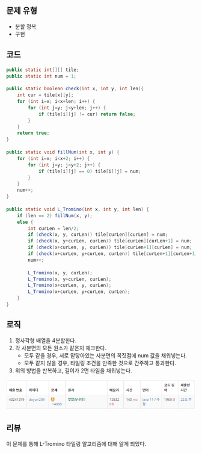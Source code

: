## 문제 유형
- 분할 정복
- 구현

## 코드
```java
public static int[][] tile;
public static int num = 1;

public static boolean check(int x, int y, int len){
    int cur = tile[x][y];
    for (int i=x; i<x+len; i++) {
        for (int j=y; j<y+len; j++) {
            if (tile[i][j] != cur) return false;
        }
    }
    return true;
}

public static void fillNum(int x, int y) {
    for (int i=x; i<x+2; i++) {
        for (int j=y; j<y+2; j++) {
            if (tile[i][j] == 0) tile[i][j] = num;
        }
    }
    num++;
}

public static void L_Tromino(int x, int y, int len) {
    if (len == 2) fillNum(x, y);
    else {
        int curLen = len/2;
        if (check(x, y, curLen)) tile[curLen][curLen] = num;
        if (check(x, y+curLen, curLen)) tile[curLen][curLen+1] = num;
        if (check(x+curLen, y, curLen)) tile[curLen+1][curLen] = num;
        if (check(x+curLen, y+curLen, curLen)) tile[curLen+1][curLen+1] = num;
        num++;
    
        L_Tromino(x, y, curLen);
        L_Tromino(x, y+curLen, curLen);
        L_Tromino(x+curLen, y, curLen);
        L_Tromino(x+curLen, y+curLen, curLen);
    }
}
```

## 로직
1. 정사각형 배열을 4분할한다.
2. 각 사분면의 모든 원소가 같은지 체크한다.
    - 모두 같을 경우, 서로 맡닿아있는 사분면의 꼭짓점에 num 값을 채워넣는다.
    - 모두 같지 않을 경우, 타일링 조건을 만족한 것으로 간주하고 통과한다. 
3. 위의 방법을 반복하고, 길이가 2면 타일을 채워넣는다.

![img.png](img.png)

## 리뷰
이 문제를 통해 L-Tromino 타일링 알고리즘에 대해 알게 되었다. 